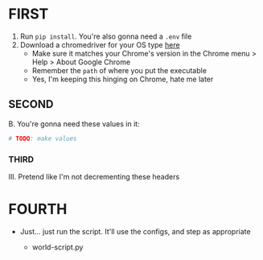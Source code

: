 # FIRST

1. Run `pip install`. You're also gonna need a `.env` file
2. Download a chromedriver for your OS type [here](https://chromedriver.chromium.org/downloads)
    - Make sure it matches your Chrome's version in the Chrome menu > Help > About Google Chrome
    - Remember the `path` of where you put the executable
    - Yes, I'm keeping this hinging on Chrome, hate me later

## SECOND

B. You're gonna need these values in it:

```python
# TODO: make values
```

### THIRD

III. Pretend like I'm not decrementing these headers

# FOURTH

- Just... just run the script. It'll use the configs, and step as appropriate

  - world-script.py
